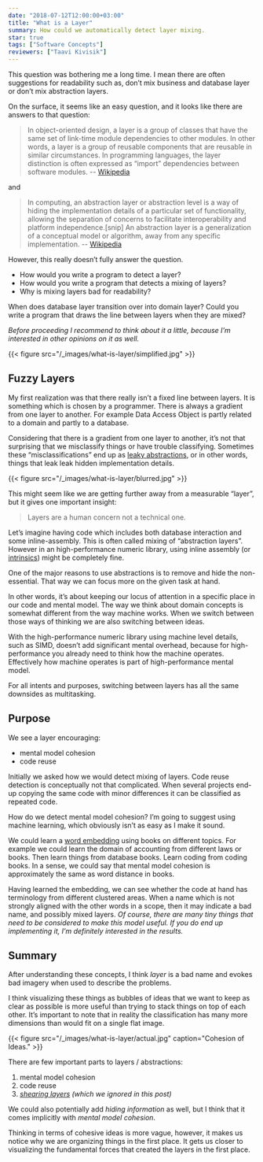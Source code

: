 ```yaml
---
date: "2018-07-12T12:00:00+03:00"
title: "What is a Layer"
summary: How could we automatically detect layer mixing.
star: true
tags: ["Software Concepts"]
reviewers: ["Taavi Kivisik"]
---
```


This question was bothering me a long time. I mean there are often suggestions for readability such as, don’t mix business and database layer or don’t mix abstraction layers.

On the surface, it seems like an easy question, and it looks like there are answers to that question:

> In object-oriented design, a layer is a group of classes that have the same set of link-time module dependencies to other modules. In other words, a layer is a group of reusable components that are reusable in similar circumstances. In programming languages, the layer distinction is often expressed as “import” dependencies between software modules.
> --  [Wikipedia](https://en.wikipedia.org/wiki/Layer_%28object-oriented_design%29)

and

> In computing, an abstraction layer or abstraction level is a way of hiding the implementation details of a particular set of functionality, allowing the separation of concerns to facilitate interoperability and platform independence.\[snip\] An abstraction layer is a generalization of a conceptual model or algorithm, away from any specific implementation.
> --  [Wikipedia](https://en.wikipedia.org/wiki/Abstraction_layer)

However, this really doesn’t fully answer the question.

*   How would you write a program to detect a layer?
*   How would you write a program that detects a mixing of layers?
*   Why is mixing layers bad for readability?

When does database layer transition over into domain layer? Could you write a program that draws the line between layers when they are mixed?

_Before proceeding I recommend to think about it a little, because I’m interested in other opinions on it as well._

{{< figure src="/_images/what-is-layer/simplified.jpg" >}}

## Fuzzy Layers

My first realization was that there really isn’t a fixed line between layers. It is something which is chosen by a programmer. There is always a gradient from one layer to another. For example Data Access Object is partly related to a domain and partly to a database.

Considering that there is a gradient from one layer to another, it’s not that surprising that we misclassify things or have trouble classifying. Sometimes these “misclassifications” end up as [leaky abstractions](https://en.wikipedia.org/wiki/Leaky_abstraction), or in other words, things that leak leak hidden implementation details.

{{< figure src="/_images/what-is-layer/blurred.jpg" >}}

This might seem like we are getting further away from a measurable “layer”, but it gives one important insight:

> Layers are a human concern not a technical one.

Let’s imagine having code which includes both database interaction and some inline-assembly. This is often called mixing of “abstraction layers”. However in an high-performance numeric library, using inline assembly (or [intrinsics](https://en.wikipedia.org/wiki/Intrinsic_function)) might be completely fine.

One of the major reasons to use abstractions is to remove and hide the non-essential. That way we can focus more on the given task at hand.

In other words, it’s about keeping our locus of attention in a specific place in our code and mental model. The way we think about domain concepts is somewhat different from the way machine works. When we switch between those ways of thinking we are also switching between ideas.

With the high-performance numeric library using machine level details, such as SIMD, doesn’t add significant mental overhead, because for high-performance you already need to think how the machine operates. Effectively how machine operates is part of high-performance mental model.

For all intents and purposes, switching between layers has all the same downsides as multitasking.

## Purpose

We see a layer encouraging:

*   mental model cohesion
*   code reuse

Initially we asked how we would detect mixing of layers. Code reuse detection is conceptually not that complicated. When several projects end-up copying the same code with minor differences it can be classified as repeated code.

How do we detect mental model cohesion? I’m going to suggest using machine learning, which obviously isn’t as easy as I make it sound.

We could learn a [word embedding](https://en.wikipedia.org/wiki/Word_embedding) using books on different topics. For example we could learn the domain of accounting from different laws or books. Then learn things from database books. Learn coding from coding books. In a sense, we could say that mental model cohesion is approximately the same as word distance in books.

Having learned the embedding, we can see whether the code at hand has terminology from different clustered areas. When a name which is not strongly aligned with the other words in a scope, then it may indicate a bad name, and possibly mixed layers. _Of course, there are many tiny things that need to be considered to make this model useful. If you do end up implementing it, I’m definitely interested in the results._

## Summary

After understanding these concepts, I think _layer_ is a bad name and evokes bad imagery when used to describe the problems.

I think visualizing these things as bubbles of ideas that we want to keep as clear as possible is more useful than trying to stack things on top of each other. It’s important to note that in reality the classification has many more dimensions than would fit on a single flat image.

{{< figure src="/_images/what-is-layer/actual.jpg" caption="Cohesion of Ideas." >}}

There are few important parts to layers / abstractions:

1.  mental model cohesion
2.  code reuse
3.  [_shearing layers_](https://en.wikipedia.org/wiki/Shearing_layers) _(which we ignored in this post)_

We could also potentially add _hiding information_ as well, but I think that it comes implicitly with _mental model cohesion_.

Thinking in terms of cohesive ideas is more vague, however, it makes us notice why we are organizing things in the first place. It gets us closer to visualizing the fundamental forces that created the layers in the first place.